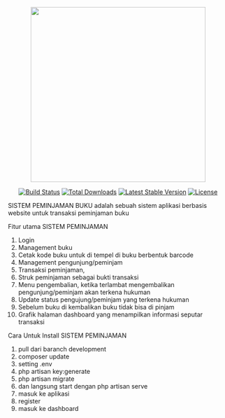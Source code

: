 <p align="center"><a href="https://laravel.com" target="_blank"><img src="https://raw.githubusercontent.com/laravel/art/master/logo-lockup/5%20SVG/2%20CMYK/1%20Full%20Color/laravel-logolockup-cmyk-red.svg" width="400"></a></p>

<p align="center">
<a href="https://travis-ci.org/laravel/framework"><img src="https://travis-ci.org/laravel/framework.svg" alt="Build Status"></a>
<a href="https://packagist.org/packages/laravel/framework"><img src="https://img.shields.io/packagist/dt/laravel/framework" alt="Total Downloads"></a>
<a href="https://packagist.org/packages/laravel/framework"><img src="https://img.shields.io/packagist/v/laravel/framework" alt="Latest Stable Version"></a>
<a href="https://packagist.org/packages/laravel/framework"><img src="https://img.shields.io/packagist/l/laravel/framework" alt="License"></a>
</p>

SISTEM PEMINJAMAN BUKU adalah sebuah sistem aplikasi berbasis website untuk transaksi peminjaman buku

Fitur utama SISTEM PEMINJAMAN
1. Login
2. Management buku 
3. Cetak kode buku untuk di tempel di buku berbentuk barcode
4. Management pengunjung/peminjam
5. Transaksi peminjaman, 
6. Struk peminjaman sebagai bukti transaksi
7. Menu pengembalian, ketika terlambat mengembalikan pengunjung/peminjam akan terkena hukuman 
8. Update status pengujung/peminjam yang terkena hukuman
9. Sebelum buku di kembalikan buku tidak bisa di pinjam
10. Grafik halaman dashboard yang menampilkan informasi seputar transaksi



Cara Untuk Install SISTEM PEMINJAMAN

1. pull dari baranch development
2. composer update
3. setting .env
4. php artisan key:generate
5. php artisan migrate
6. dan langsung start dengan php artisan serve
7. masuk ke aplikasi
8. register
9. masuk ke dashboard
